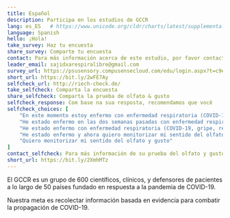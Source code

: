 ```yaml
---
title: Español
description: Participa en los estudios de GCCR
lang: es_ES   # https://www.unicode.org/cldr/charts/latest/supplemental/language_territory_information.html
language: Spanish
hello: ¡Hola!
take_survey: Haz tu encuesta
share_survey: Comparte tu encuesta
contact: Para más información acerca de este estudio, por favor contacte a Sajidxa Mariño
leader_email: sajidxarespiralibre@gmail.com
survey_url: https://psusensory.compusensecloud.com/edu/login.aspx?t=c9ea77a5-9207-4670-94d1-7d46a7c2f01f
short_url: https://bit.ly/2wFE7Ay
selfcheck_url: http://riech-check.de/
take_selfcheck: Comparta la encuesta
share_selfcheck: Comparta la prueba de olfato & gusto
selfcheck_response: Com base na sua resposta, recomendamos que você
selfcheck_choices: [
    "En este momento estoy enfermo con enfermedad respiratoria (COVID-19, gripe, resfriado)",
    "He estado enfermo en las dos semanas pasadas con enfermedad respiratoria (COVID-19, gripe, resfriado)",
    "He estado enfermo con enfermedad respiratoria (COVID-19, gripe, resfriado) hace más de 2 semanas",
    "He estado enfermo y ahora quiero monitorizar mi sentido del olfato y gusto",
    "Quiero monitorizar mi sentido del olfato y gusto"
]
contact_selfcheck: Para más información de su prueba del olfato y gusto, por favor contacte a Kathrin Ohla
short_url: https://bit.ly/2XmhMTz
---
```

El GCCR es un grupo de 600 científicos, clínicos, y defensores de pacientes a lo largo de 50 países fundado en respuesta a la pandemia de COVID-19.

Nuestra meta es recolectar información basada en evidencia para combatir la propagación de COVID-19.
